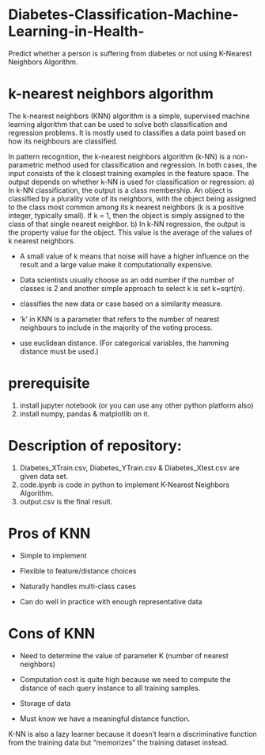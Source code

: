 # Diabetes-Classification-Machine-Learning-in-Health-
Predict whether a person is suffering from diabetes or not using K-Nearest Neighbors Algorithm.

# k-nearest neighbors algorithm

The k-nearest neighbors (KNN) algorithm is a simple, supervised machine learning algorithm that can be used to solve both classification and regression problems. It is mostly used to classifies a data point based on how its neighbours are classified.

In pattern recognition, the k-nearest neighbors algorithm (k-NN) is a non-parametric method used for classification and regression. In both cases, the input consists of the k closest training examples in the feature space. The output depends on whether k-NN is used for classification or regression:
a) In k-NN classification, the output is a class membership. An object is classified by a plurality vote of its neighbors, with the object being assigned to the class most common among its k nearest neighbors (k is a positive integer, typically small). If k = 1, then the object is simply assigned to the class of that single nearest neighbor.
b) In k-NN regression, the output is the property value for the object. This value is the average of the values of k nearest neighbors.

- A small value of k means that noise will have a higher influence on the result and a large value make it computationally expensive.

- Data scientists usually choose as an odd number if the number of classes is 2 and another simple approach to select k is set k=sqrt(n).

- classifies the new data or case based on a similarity measure.

- ‘k’ in KNN is a parameter that refers to the number of nearest neighbours to include in the majority of the voting process.

- use euclidean distance. (For categorical variables, the hamming distance must be used.) 

# prerequisite
1. install jupyter notebook (or you can use any other python platform also)
2. install numpy, pandas & matplotlib on it.

# Description of repository:
1. Diabetes_XTrain.csv, Diabetes_YTrain.csv & Diabetes_Xtest.csv are given data set.
2. code.ipynb is code in python to implement K-Nearest Neighbors Algorithm.
3. output.csv is the final result.

# Pros of KNN

- Simple to implement

- Flexible to feature/distance choices

- Naturally handles multi-class cases

- Can do well in practice with enough representative data

# Cons of KNN

- Need to determine the value of parameter K (number of nearest neighbors)

- Computation cost is quite high because we need to compute the distance of each query instance to all training samples.

- Storage of data

- Must know we have a meaningful distance function.

K-NN is also a lazy learner because it doesn’t learn a discriminative function from the training data but “memorizes” the training dataset instead.
